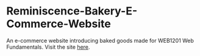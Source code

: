 # Reminiscence-Bakery-E-Commerce-Website
An e-commerce website introducing baked goods made for WEB1201 Web Fundamentals.
Visit the site [here](https://eugenesiew.github.io/Web-Fundamentals/).
